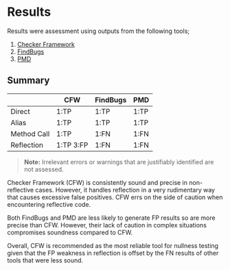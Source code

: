 # Results

Results were assessment using outputs from the following tools;

1. [Checker Framework](https://github.com/michaelemery/staticanalysis/blob/master/checker/nullness/results/checkerframework.md)
2. [FindBugs](https://github.com/michaelemery/staticanalysis/blob/master/checker/nullness/results/findbugs.md)
3. [PMD](https://github.com/michaelemery/staticanalysis/blob/master/checker/nullness/results/pmd.md)

## Summary

| | CFW | FindBugs | PMD |
| --- | --- | --- | --- |
| Direct | 1:TP | 1:TP | 1:TP |
| Alias | 1:TP | 1:TP | 1:TP |
| Method Call | 1:TP | 1:FN | 1:FN |
| Reflection | 1:TP 3:FP | 1:FN | 1:FN|

> **Note:** Irrelevant errors or warnings that are justifiably identified are not assessed.

Checker Framework (CFW) is consistently sound and precise in non-reflective cases. However, it 
handles reflection in a very rudimentary way that causes excessive false positives. CFW errs on the 
side of caution when encountering reflective code. 

Both FindBugs and PMD are less likely to generate FP results so are more precise than CFW. 
However, their lack of caution in complex situations compromises soundness compared to CFW.

Overall, CFW is recommended as the most reliable tool for nullness testing given that the FP 
weakness in reflection is offset by the FN results of other tools that were less sound.
